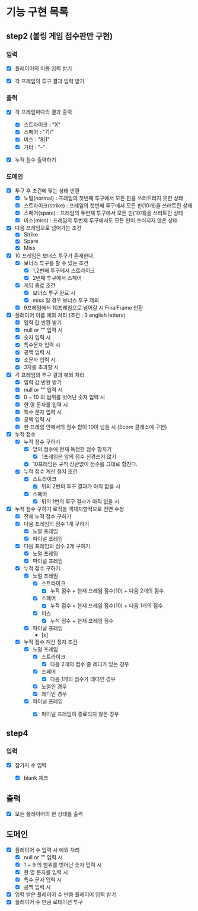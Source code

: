 # 기능 구현 목록

## step2 (볼링 게임 점수판만 구현)
### 입력
- [x] 플레이어의 이름 입력 받기
- [x] 각 프레임의 투구 결과 입력 받기


### 출력
- [x] 각 프레임마다의 결과 출력
  - [x] 스트라이크 : "X"
  - [x] 스페어 : "7|/"
  - [x] 미스 : "8|1"
  - [x] 거터 : "-"
- [x] 누적 점수 출력하기


### 도메인
- [x] 투구 후 조건에 맞는 상태 반환
  - [x] 노멀(normal) : 프레임의 첫번째 투구에서 모든 핀을 쓰러트리지 못한 상태
  - [x] 스트라이크(strike) : 프레임의 첫번째 투구에서 모든 핀(10개)을 쓰러트린 상태
  - [x] 스페어(spare) : 프레임의 두번재 투구에서 모든 핀(10개)을 쓰러트린 상태
  - [x] 미스(miss) : 프레임의 두번재 투구에서도 모든 핀이 쓰러지지 않은 상태
- [x] 다음 프레임으로 넘어가는 조건
  - [x] Strike
  - [x] Spare
  - [x] Miss
- [x] 10 프레임은 보너스 투구가 존재한다.
  - [x] 보너스 투구를 할 수 있는 조건
    - [x] 1,2번째 투구에서 스트라이크
    - [x] 2번째 투구에서 스페어
  - [x] 게임 종료 조건
    - [x] 보너스 투구 완료 시
    - [x] miss 일 경우 보너스 투구 제외
  - [x] 9프레임에서 10프레임으로 넘어갈 시 FinalFrame 반환
- [x] 플레이어 이름 예외 처리 (조건 : 3 english letters)
  - [x] 입력 값 반환 받기
  - [x] null or "" 입력 시
  - [x] 숫자 입력 시
  - [x] 특수문자 입력 시
  - [x] 공백 입력 시
  - [x] 소문자 입력 시
  - [x] 3자를 초과할 시
- [x] 각 프레임의 투구 결과 예외 처리
  - [x] 입력 값 반환 받기
  - [x] null or "" 입력 시
  - [x] 0 ~ 10 의 범위를 벗어난 숫자 입력 시
  - [x] 한.영 문자를 입력 시
  - [x] 특수 문자 입력 시
  - [x] 공백 입력 시
  - [x] 한 프레임 안에서의 점수 합이 10이 넘을 시 (Score 클래스에 구현)
- [x] 누적 점수
  - [x] 누적 점수 구하기
    - [x] 앞의 점수에 현재 득점한 점수 합치기
      - [x] 1프레임은 앞의 점수 신경쓰지 않기
    - [x] 10프레임은 규칙 상관없이 점수를 그대로 합친다.
  - [x] 누적 점수 계산 정지 조건
    - [x] 스트라이크
      - [x] 뒤의 2번의 투구 결과가 아직 없을 시
    - [x] 스페어
      - [x] 뒤의 1번의 투구 결과가 아직 없을 시

- [x] 누적 점수 구하기 로직을 객체지향적으로 전면 수정
  - [x] 전체 누적 점수 구하기
  - [x] 다음 프레임의 점수 1개 구하기
    - [x] 노멀 프레임
    - [x] 파이널 프레임
  - [x] 다음 프레임의 점수 2개 구하기
    - [x] 노멀 프레임
    - [x] 파이널 프레임
  - [x] 누적 점수 구하기
    - [x] 노멀 프레임
      - [x] 스트라이크
        - [x] 누적 점수 + 현재 프레임 점수(10) + 다음 2개의 점수 
      - [x] 스페어
        - [x] 누적 점수 + 현재 프레임 점수(10) + 다음 1개의 점수
      - [x] 미스
        - [x] 누적 점수 + 현재 프레임 점수
    - [x] 파이널 프레임
      - [x] 
  - [x] 누적 점수 계산 정지 조건
    - [x] 노멀 프레임
      - [x] 스트라이크
        - [x] 다음 2개의 점수 중 레디가 있는 경우
      - [x] 스페어
        - [x] 다음 1개의 점수가 레디인 경우
      - [x] 노멀인 경우
      - [x] 레디인 경우
    - [x] 파이널 프레임
      - [x] 파이널 프레임이 종료되지 않은 경우


## step4
### 입력
- [x] 참가자 수 입력
  - [x] blank 체크


## 출력
- [x] 모든 플레이어의 현 상태를 출력


## 도메인
- [x] 플레이어 수 입력 시 예외 처리
  - [x] null or "" 입력 시
  - [x] 1 ~ 9 의 범위를 벗어난 숫자 입력 시
  - [x] 한.영 문자를 입력 시
  - [x] 특수 문자 입력 시
  - [x] 공백 입력 시
- [x] 입력 받은 플레이어 수 만큼 플레이어 입력 받기
- [x] 플레이어 수 만큼 로테이션 투구